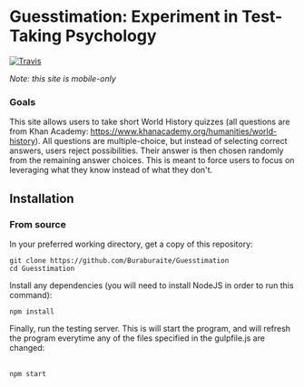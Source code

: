 # Guesstimation: Experiment in Test-Taking Psychology
[![Travis](https://img.shields.io/travis/rust-lang/rust.svg?style=flat-square)](https://github.com/Buraburaite/Guesstimation)

<i>Note: this site is mobile-only</i>

### Goals
This site allows users to take short World History quizzes (all questions are from Khan Academy: https://www.khanacademy.org/humanities/world-history). All questions are multiple-choice, but instead of selecting correct answers, users reject possibilities. Their answer is then chosen randomly from the remaining answer choices. This is meant to force users to focus on leveraging what they know instead of what they don't.

## Installation
### From source
In your preferred working directory, get a copy of this repository:<br>
```
git clone https://github.com/Buraburaite/Guesstimation
cd Guesstimation
```
Install any dependencies (you will need to install NodeJS in order to run this command):<br>
```
npm install
```
Finally, run the testing server. This is will start the program, and will refresh the program everytime any of the files specified in the gulpfile.js are changed:<br><br>
```
npm start
```
